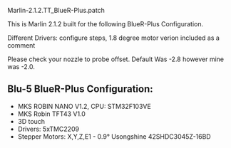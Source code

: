 Marlin-2.1.2.TT_BlueR-Plus.patch

This is Marlin 2.1.2 built for the following BlueR-Plus Configuration.

Different Drivers: configure steps, 1.8 degree motor verion included as a comment

Please check your nozzle to probe offset. Default
Was -2.8 however mine was -2.0.

Blu-5 BlueR-Plus Configuration:
-------------------------------
- MKS ROBIN NANO V1.2, CPU: STM32F103VE
- MKS Robin TFT43 V1.0
- 3D touch
- Drivers: 5xTMC2209
- Stepper Motors: X,Y,Z,E1 - 0.9° 
  Usongshine 42SHDC3045Z-16BD
